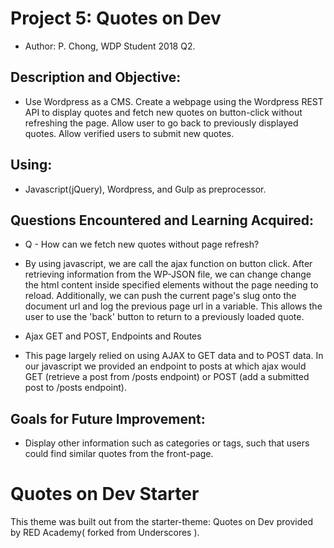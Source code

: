 # Project 5: Quotes on Dev
* Author: P. Chong, WDP Student 2018 Q2.

## Description and Objective: 
- Use Wordpress as a CMS.  Create a webpage using the Wordpress REST API to display quotes and fetch new quotes on button-click without refreshing the page.  Allow user to go back to previously displayed quotes.  Allow verified users to submit new quotes.  

## Using:
- Javascript(jQuery), Wordpress, and Gulp as preprocessor.

## Questions Encountered and Learning Acquired:
* Q - How can we fetch new quotes without page refresh?
- By using javascript, we are call the ajax function on button click.  After retrieving information from the WP-JSON file, we can change change the html content inside specified elements without the page needing to reload.  Additionally, we can push the current page's slug onto the document url and log the previous page url in a variable.  This allows the user to use the 'back' button to return to a previously loaded quote.

* Ajax GET and POST, Endpoints and Routes
- This page largely relied on using AJAX to GET data and to POST data.  In our javascript we provided an endpoint to posts at which ajax would GET (retrieve a post from /posts endpoint) or POST (add a submitted post to /posts endpoint).


## Goals for Future Improvement:
- Display other information such as categories or tags, such that users could find similar quotes from the front-page.


# Quotes on Dev Starter

This theme was built out from the starter-theme: Quotes on Dev provided by RED Academy( forked from Underscores ).

